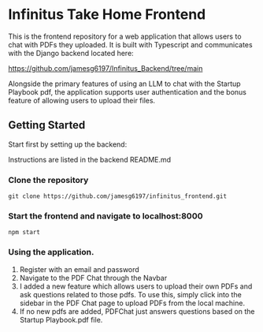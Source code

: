 # Infinitus Take Home Frontend

This is the frontend repository for a web application that allows users to chat with PDFs they uploaded. It is built with Typescript and communicates with the Django backend located here:

https://github.com/jamesg6197/Infinitus_Backend/tree/main

Alongside the primary features of using an LLM to chat with the Startup Playbook pdf, the application supports user authentication and the bonus feature of allowing users to upload their files. 

## Getting Started

Start first by setting up the backend:

Instructions are listed in the backend README.md


### Clone the repository

```
git clone https://github.com/jamesg6197/infinitus_frontend.git
```

### Start the frontend and navigate to localhost:8000

```
npm start
```

### Using the application.

1.  Register with an email and password
2.  Navigate to the PDF Chat through the Navbar
3.  I added a new feature which allows users to upload their own PDFs and ask questions related to those pdfs. To use this, simply click into the sidebar in the PDF Chat page to upload PDFs from the local machine.
4.  If no new pdfs are added, PDFChat just answers questions based on the Startup Playbook.pdf file.








